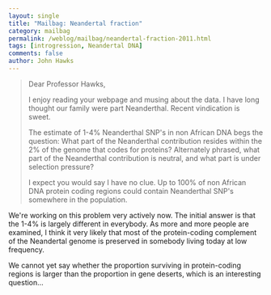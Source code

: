 ```yaml
---
layout: single 
title: "Mailbag: Neandertal fraction" 
category: mailbag
permalink: /weblog/mailbag/neandertal-fraction-2011.html
tags: [introgression, Neandertal DNA] 
comments: false 
author: John Hawks 
---
```


<blockquote>Dear Professor Hawks,

I enjoy reading your webpage and musing about the data. I have long thought our family were part Neanderthal.  Recent vindication is sweet.

The estimate of 1-4% Neanderthal SNP's in non African DNA begs the question: What part of the Neanderthal contribution resides within the 2% of the genome that codes for proteins?  Alternately phrased, what part of the Neanderthal contribution is neutral, and what part is under selection pressure?

I expect you would say I have no clue.  Up to 100% of  non African DNA protein coding regions  could contain Neanderthal SNP's somewhere in the population.</blockquote>

We're working on this problem very actively now. The initial answer is that the 1-4% is largely different in everybody. As more and more people are examined, I think it very likely that most of the protein-coding complement of the Neandertal genome is preserved in somebody living today at low frequency. 

We cannot yet say whether the proportion surviving in protein-coding regions is larger than the proportion in gene deserts, which is an interesting question...

